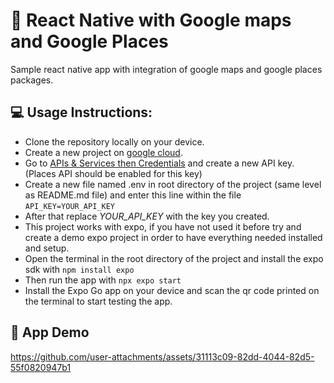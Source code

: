 # 📍 React Native with Google maps and Google Places

Sample react native app with integration of google maps and google places packages.


## 💻 Usage Instructions:

- Clone the repository locally on your device.
- Create a new project on [google cloud](https://console.cloud.google.com/).
- Go to [APIs & Services then Credentials](https://console.cloud.google.com/apis/credentials) and create a new API key. (Places API should be enabled for this key)
- Create a new file named .env in root directory of the project (same level as README.md file) and enter this line within the file `API_KEY=YOUR_API_KEY`
- After that replace *YOUR_API_KEY* with the key you created.
- This project works with expo, if you have not used it before try and create a demo expo project in order to have everything needed installed and setup.
- Open the terminal in the root directory of the project and install the expo sdk with `npm install expo`
- Then run the app with `npx expo start`
- Install the Expo Go app on your device and scan the qr code printed on the terminal to start testing the app.

## 📸 App Demo


https://github.com/user-attachments/assets/31113c09-82dd-4044-82d5-55f0820947b1

